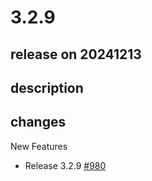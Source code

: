 # 3.2.9

## release on 20241213

## description

## changes

New Features

* Release 3.2.9 <a href="https://github.com/spring-projects/spring-ldap/issues/980" data-hovercard-type="issue" data-hovercard-url="/spring-projects/spring-ldap/issues/980/hovercard">#980</a>

